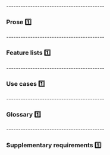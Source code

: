 <panel type="seamless">
  <span slot="header"> -----------------------------------------

### Prose :one:

  </span>
  <include src="../brainstorming/index.md" />
</panel>

<panel type="seamless">
  <span slot="header"> -----------------------------------------

### Feature lists :one:

  </span>
  <include src="../brainstorming/index.md" />
</panel>

<include src="../userStories/TopicPanel.md" />

<panel type="seamless">
  <span slot="header"> -----------------------------------------

### Use cases :one:

  </span>
  <include src="../brainstorming/index.md" />
</panel>

<panel type="seamless">
  <span slot="header"> -----------------------------------------

### Glossary :one:

  </span>
  <include src="../brainstorming/index.md" />
</panel>

<panel type="seamless">
  <span slot="header"> -----------------------------------------

### Supplementary requirements :one:

  </span>
  <include src="../brainstorming/index.md" />
</panel>


